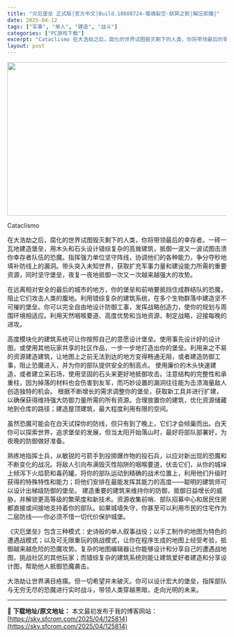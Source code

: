 ```yaml
---
title: "灾厄堡垒 正式版|官方中文|Build.18608724-噬魂裂空-妖冥之箭|解压即撸|"
date: 2025-04-12
tags: ["军事", "单人", "建造", "战斗"]
categories: ["PC游戏下载"]
excerpt: "Cataclismo 在大浩劫之后，腐化的世界试图毁灭剩下的人类，你将带领最后的幸存者。一砖一瓦地建造堡垒，用木头和石头设计错综复杂的高耸建筑，抵御一波又一波试图击溃你幸存者队伍的恐魔。指挥强力单位坚守阵线，协调他们的各种能力，争分夺秒地填补防线上的漏洞。带头突入未知世界，获取扩充军事力量和建设能力&hellip;"
layout: post
---
```


<img class="aligncenter size-full wp-image-125793" src="https://sky.sfcrom.com/wp-content/uploads/2025/04/2025041201544639.webp" alt="" width="616" height="353" />

Cataclismo

在大浩劫之后，腐化的世界试图毁灭剩下的人类，你将带领最后的幸存者。一砖一瓦地建造堡垒，用木头和石头设计错综复杂的高耸建筑，抵御一波又一波试图击溃你幸存者队伍的恐魔。指挥强力单位坚守阵线，协调他们的各种能力，争分夺秒地填补防线上的漏洞。带头突入未知世界，获取扩充军事力量和建设能力所需的重要资源，同时坚守堡垒，夜复一夜地抵御一次又一次越来越强大的攻势。

在远离相对安全的最后的城市的地方，你的堡垒和前哨要抵挡住成群结队的恐魔，阻止它们攻击人类的腹地。利用错综复杂的建筑系统，在多个生物群落中建造坚不可摧的堡垒。你可以完全自由地设计防御工事，发挥战略创造力，使你的规划与周围环境相适应。利用天然咽喉要道、高度优势和当地资源，制定战略，迎接每晚的进攻。

高度模块化的建筑系统可让你按照自己的意愿设计堡垒。使用事先设计好的设计图，或使用其他玩家共享的社区作品，一步一步地打造出你的堡垒。利用来之不易的资源建造建筑，让地图上之前无法到达的地方变得畅通无阻，或者建造防御工事，阻止恐魔进入，并为你的部队提供安全的制高点。
使用廉价的木头快速建造，或者建立采石场，使用坚固的石头来更好地抵御攻击。注意结构的完整性和承重柱，因为掉落的材料也会伤害到友军，而巧妙设置的漏洞往往能为击溃海量敌人创造独特的机会。
根据不断增长的需求调整你的堡垒，获取新工具并进行扩建，以确保获得维持强大防御力量所需的所有资源。合理放置你的建筑，优化资源储藏地到仓库的路径；建造屋顶建筑，最大程度利用有限的空间。

虽然恐魔可能会在白天试探你的防线，但只有到了晚上，它们才会倾巢而出。白天你可以探索世界，追求堡垒的发展，但当太阳开始落山时，最好将部队部署好，为夜晚的防御做好准备。

熟练地指挥士兵，从敏锐的弓箭手到投掷爆炸物的投石兵，以应对新出现的恐魔和不断变化的战况。将敌人引向布满毁灭性陷阱的咽喉要道，伏击它们，从你的城垛上倾泻下火焰箭和毒药罐。将你的部队运动到精确的战术位置上，利用他们升级时获得的特殊特性和能力；将他们安排在最能发挥其能力的高度——聪明的建筑师可以设计出梯级防御的堡垒。
建造重要的建筑来维持你的防御，抵御日益增长的威胁，并解锁更高等级的繁荣度和新技术。资源收集前哨、部队招募中心和居民住房都直接或间接地支持着你的部队。如果城墙失守，你甚至可以利用市民的住宅作为二层防线——你必须不惜一切代价保护城堡。

《灾厄堡垒》包含三种模式：史诗般的单人叙事战役；以手工制作的地图为特色的遭遇战模式；以及可无限重玩的挑战模式，让你在程序生成的地图上经受考验，抵御越来越危险的恐魔攻势。复杂的地图编辑器让你能够设计和分享自己的遭遇战地图，挑战社区的其他玩家；而错综复杂的建筑系统则能让建筑爱好者建造和分享设计图，帮助他人抵御恐魔袭击。

大浩劫让世界满目疮痍。但一切希望并未破灭。你可以设计宏大的堡垒，指挥部队与无穷无尽的恐魔进行实时战斗，带领人类穿越黑暗，走向光明的未来。

---
📖 **下载地址/原文地址：** 本文最初发布于我的博客网站：[https://sky.sfcrom.com/2025/04/125814](https://sky.sfcrom.com/2025/04/125814)
